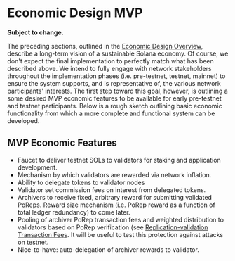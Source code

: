 # Economic Design MVP

**Subject to change.**

The preceding sections, outlined in the [Economic Design Overview](./), describe a long-term vision of a sustainable Solana economy. Of course, we don't expect the final implementation to perfectly match what has been described above. We intend to fully engage with network stakeholders throughout the implementation phases \(i.e. pre-testnet, testnet, mainnet\) to ensure the system supports, and is representative of, the various network participants' interests. The first step toward this goal, however, is outlining a some desired MVP economic features to be available for early pre-testnet and testnet participants. Below is a rough sketch outlining basic economic functionality from which a more complete and functional system can be developed.

## MVP Economic Features

* Faucet to deliver testnet SOLs to validators for staking and application development.
* Mechanism by which validators are rewarded via network inflation.
* Ability to delegate tokens to validator nodes
* Validator set commission fees on interest from delegated tokens.
* Archivers to receive fixed, arbitrary reward for submitting validated PoReps. Reward size mechanism \(i.e. PoRep reward as a function of total ledger redundancy\) to come later.
* Pooling of archiver PoRep transaction fees and weighted distribution to validators based on PoRep verification \(see [Replication-validation Transaction Fees](ed_validation_client_economics/ed_vce_replication_validation_transaction_fees.md). It will be useful to test this protection against attacks on testnet.
* Nice-to-have: auto-delegation of archiver rewards to validator.


